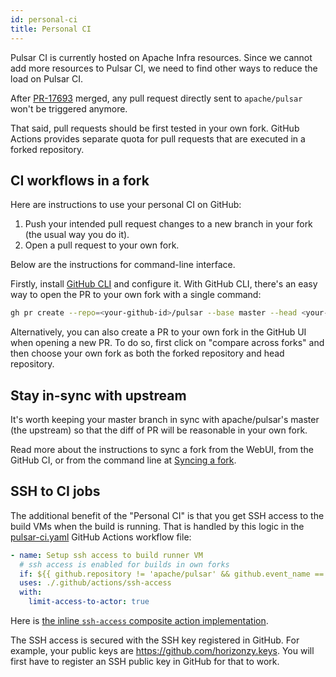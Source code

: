 ```yaml
---
id: personal-ci
title: Personal CI
---
```


Pulsar CI is currently hosted on Apache Infra resources. Since we cannot add more resources to Pulsar CI, we need to find other ways to reduce the load on Pulsar CI.

After [PR-17693](https://github.com/apache/pulsar/pull/17693) merged, any pull request directly sent to `apache/pulsar` won't be triggered anymore.

That said, pull requests should be first tested in your own fork. GitHub Actions provides separate quota for pull requests that are executed in a forked repository.

## CI workflows in a fork

Here are instructions to use your personal CI on GitHub:

1. Push your intended pull request changes to a new branch in your fork (the usual way you do it).
2. Open a pull request to your own fork.

Below are the instructions for command-line interface.

Firstly, install [GitHub CLI](https://cli.github.com/) and configure it. With GitHub CLI, there's an easy way to open the PR to your own fork with a single command:

```bash
gh pr create --repo=<your-github-id>/pulsar --base master --head <your-pr-branch> -f
```

Alternatively, you can also create a PR to your own fork in the GitHub UI when opening a new PR. To do so, first click on "compare across forks" and then choose your own fork as both the forked repository and head repository.

## Stay in-sync with upstream

It's worth keeping your master branch in sync with apache/pulsar's master (the upstream) so that the diff of PR will be reasonable in your own fork.

Read more about the instructions to sync a fork from the WebUI, from the GitHub CI, or from the command line at [Syncing a fork](https://docs.github.com/en/pull-requests/collaborating-with-pull-requests/working-with-forks/syncing-a-fork). 

## SSH to CI jobs

The additional benefit of the "Personal CI" is that you get SSH access to the build VMs when the build is running. That is handled by this logic in the [pulsar-ci.yaml](https://github.com/apache/pulsar/blob/master/.github/workflows/pulsar-ci.yaml) GitHub Actions workflow file:

```yaml
- name: Setup ssh access to build runner VM
  # ssh access is enabled for builds in own forks
  if: ${{ github.repository != 'apache/pulsar' && github.event_name == 'pull_request' }}
  uses: ./.github/actions/ssh-access
  with:
    limit-access-to-actor: true
```

Here is [the inline `ssh-access` composite action implementation](https://github.com/apache/pulsar/blob/master/.github/actions/ssh-access/action.yml).

The SSH access is secured with the SSH key registered in GitHub. For example, your public keys are https://github.com/horizonzy.keys. You will first have to register an SSH public key in GitHub for that to work.
